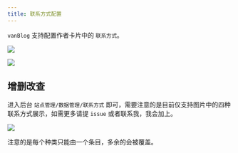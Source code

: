 ```yaml
---
title: 联系方式配置
---
```


`vanBlog` 支持配置作者卡片中的 `联系方式`。

![](https://pic.mereith.com/img/55d193df8bc0448f1d8f8e2dcb5624a9.clipboard-2022-08-15.png)

![](https://pic.mereith.com/img/4a43641256a4a511c71a77d87ffd7849.clipboard-2022-08-15.png)

## 增删改查

进入后台 `站点管理/数据管理/联系方式` 即可，需要注意的是目前仅支持图片中的四种联系方式展示，如需更多请提 `issue` 或者联系我，我会加上。

![](https://pic.mereith.com/img/d1fa0ecacf79bb957efc6397be9d2222.clipboard-2022-08-15.png)

注意的是每个种类只能由一个条目，多余的会被覆盖。
